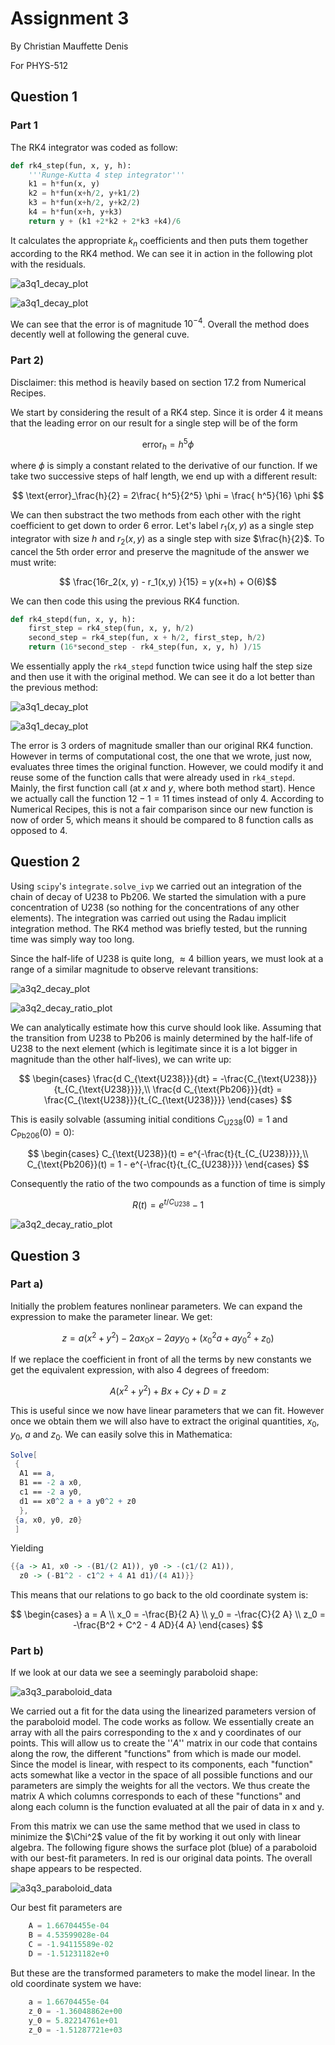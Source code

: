 # Assignment 3

By Christian Mauffette Denis

For PHYS-512

## Question 1


### Part 1

The RK4 integrator was coded as follow:

```python
def rk4_step(fun, x, y, h):
    '''Runge-Kutta 4 step integrator'''
    k1 = h*fun(x, y)
    k2 = h*fun(x+h/2, y+k1/2)
    k3 = h*fun(x+h/2, y+k2/2)
    k4 = h*fun(x+h, y+k3)
    return y + (k1 +2*k2 + 2*k3 +k4)/6

```

It calculates the appropriate $k_n$ coefficients and then puts them together according to the RK4 method. We can see it in action in the following plot with the residuals.

![a3q1_decay_plot](figs/a3q1_pt1_comp.jpg)

![a3q1_decay_plot](figs/a3q1_pt1_resi.jpg)

We can see that the error is of magnitude $10^{-4}$. Overall the method does decently well at following the general cuve.

### Part 2)

Disclaimer: this method is heavily based on section 17.2 from Numerical Recipes.

We start by considering the result of a RK4 step. Since it is order 4 it means that the leading error on our result for a single step will be of the form

$$ \text{error}_h = h^5 \phi $$

where $\phi$ is simply a constant related to the derivative of our function. If we take two successive steps of half length, we end up with a different result:

$$ \text{error}_\frac{h}{2} = 2\frac{ h^5}{2^5} \phi =  \frac{ h^5}{16} \phi $$

We can then substract the two methods from each other with the right coefficient to get down to order 6 error. Let's label $r_1(x, y)$ as a single step integrator with size $h$ and $r_2(x, y)$ as a single step with size $\frac{h}{2}$. To cancel the 5th order error and preserve the magnitude of the answer we must write:

$$ \frac{16r_2(x, y) - r_1(x,y) }{15} = y(x+h) + O(6)$$

We can then code this using the previous RK4 function.

```python
def rk4_stepd(fun, x, y, h):
    first_step = rk4_step(fun, x, y, h/2)
    second_step = rk4_step(fun, x + h/2, first_step, h/2)
    return (16*second_step - rk4_step(fun, x, y, h) )/15
```

We essentially apply the `rk4_stepd` function twice using half the step size and then use it with the original method. We can see it do a lot better than the previous method:

![a3q1_decay_plot](figs/a3q1_pt2_comp.jpg)

![a3q1_decay_plot](figs/a3q1_pt2_resi.jpg)

The error is 3 orders of magnitude smaller than our original RK4 function. However in terms of computational cost, the one that we wrote, just now, evaluates three times the original function. However, we could modify it and reuse some of the function calls that were already used in `rk4_stepd`. Mainly, the first function call (at $x$ and $y$, where both method start). Hence we actually call the function $12-1 = 11$ times instead of only $4$. According to Numerical Recipes, this is not a fair comparison since our new function is now of order 5, which means it should be compared to 8 function calls as opposed to 4. 

## Question 2

Using `scipy`'s `integrate.solve_ivp` we carried out an integration of the chain of decay of U238 to Pb206. We started the simulation with a pure concentration of U238 (so nothing for the concentrations of any other elements). The integration was carried out using the Radau implicit integration method. The RK4 method was briefly tested, but the running time was simply way too long.

Since the half-life of U238 is quite long, $\approx 4\ \text{billion years}$, we must look at a range of a similar magnitude to observe relevant transitions:

![a3q2_decay_plot](figs/a3q2_decay_plot.jpg)

![a3q2_decay_ratio_plot](figs/a3q2_decay_ratio_plot.jpg)

We can analytically estimate how this curve should look like. Assuming that the transition from U238 to Pb206 is mainly determined by the half-life of U238 to the next element (which is legitimate since it is a lot bigger in magnitude than the other half-lives), we can write up:

$$
\begin{cases}
\frac{d C_{\text{U238}}}{dt} = -\frac{C_{\text{U238}}}{t_{C_{\text{U238}}}},\\
\frac{d C_{\text{Pb206}}}{dt} = \frac{C_{\text{U238}}}{t_{C_{\text{U238}}}}
\end{cases}
$$

This is easily solvable (assuming initial conditions $C_{\text{U238}}(0)=1$ and $C_{\text{Pb206}}(0)=0$):

$$
\begin{cases}
C_{\text{U238}}(t) = e^{-\frac{t}{t_{C_{U238}}}},\\
C_{\text{Pb206}}(t) = 1 - e^{-\frac{t}{t_{C_{U238}}}}
\end{cases}
$$

Consequently the ratio of the two compounds as a function of time is simply

$$ R(t) = e^{t/C_{\text{U238}}} - 1$$

![a3q2_decay_ratio_plot](figs/a3q2_analytic_comp.jpg)

## Question 3

### Part a)

Initially the problem features nonlinear parameters. We can expand the expression to make the parameter linear. We get:

$$z = a (x^2 + y^2) - 2 a x_0 x - 2 a y y_0 + (x_0^2 a + a y_0^2 + z_0)$$

If we replace the coefficient in front of all the terms by new constants we get the equivalent expression, with also 4 degrees of freedom:

$$A (x^2 + y^2) + B x + C y + D = z$$

This is useful since we now have linear parameters that we can fit. However once we obtain them we will also have to extract the original quantities, $x_0$, $y_0$, $a$ and $z_0$. We can easily solve this in Mathematica:

```mathematica
Solve[
 {
  A1 == a,
  B1 == -2 a x0,
  c1 == -2 a y0,
  d1 == x0^2 a + a y0^2 + z0
  },
 {a, x0, y0, z0}
 ]
```

Yielding

```mathematica
{{a -> A1, x0 -> -(B1/(2 A1)), y0 -> -(c1/(2 A1)), 
  z0 -> (-B1^2 - c1^2 + 4 A1 d1)/(4 A1)}}
```

This means that our relations to go back to the old coordinate system is:

$$
\begin{cases}
a = A \\
x_0 = -\frac{B}{2 A} \\
y_0 = -\frac{C}{2 A} \\
z_0 = -\frac{B^2 + C^2 - 4 AD}{4 A}
\end{cases}
$$

### Part b)

If we look at our data we see a seemingly paraboloid shape:

![a3q3_paraboloid_data](figs/a3q3_rawdata.jpg)

We carried out a fit for the data using the linearized parameters version of the paraboloid model. The code works as follow. We essentially create an array with all the pairs corresponding to the x and y coordinates of our points. This will allow us to create the ''$A$'' matrix in our code that contains along the row, the different "functions" from which is made our model. Since the model is linear, with respect to its components, each "function" acts somewhat like a vector in the space of all possible functions and our parameters are simply the weights for all the vectors. We thus create the matrix A which columns corresponds to each of these "functions" and along each column is the function evaluated at all the pair of data in x and y. 

From this matrix we can use the same method that we used in class to minimize the $\Chi^2$ value of the fit by working it out only with linear algebra. The following figure shows the surface plot (blue) of a paraboloid with our best-fit parameters. In red is our original data points. The overall shape appears to be respected.

![a3q3_paraboloid_data](figs/a3q3_paraboloid_data.jpg)

Our best fit parameters are

```python
    A = 1.66704455e-04  
    B = 4.53599028e-04
    C = -1.94115589e-02
    D = -1.51231182e+0
```

But these are the transformed parameters to make the model linear. In the old coordinate system we have:

```python
    a = 1.66704455e-04 
    z_0 = -1.36048862e+00  
    y_0 = 5.82214761e+01 
    z_0 = -1.51287721e+03
```